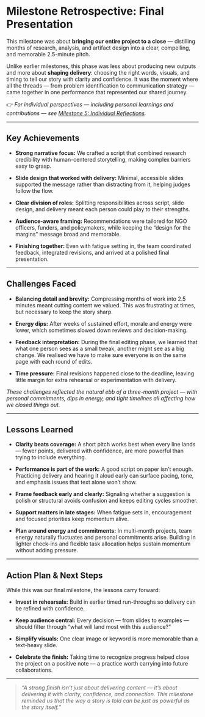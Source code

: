 # **Milestone Retrospective: Final Presentation**

This milestone was about **bringing our entire project to a close** — distilling
months of research, analysis, and artifact design into a clear, compelling, and
memorable 2.5-minute pitch.

Unlike earlier milestones, this phase was less about producing new outputs and
more about **shaping delivery**: choosing the right words, visuals, and timing
to tell our story with clarity and confidence. It was the moment where all the
threads — from problem identification to communication strategy — came together
in one performance that represented our shared journey.

👉 *For individual perspectives — including personal learnings and
contributions — see [Milestone 5: Individual Reflections](./5_final_presentation_individual_reflections.md).*

---

## **Key Achievements**

* **Strong narrative focus:** We crafted a script that combined research
  credibility with human-centered storytelling, making complex barriers easy to
  grasp.
* **Slide design that worked with delivery:** Minimal, accessible slides
  supported the message rather than distracting from it, helping judges follow
  the flow.

* **Clear division of roles:** Splitting responsibilities across script, slide
  design, and delivery meant each person could play to their strengths.
* **Audience-aware framing:** Recommendations were tailored for NGO officers,
  funders, and policymakers, while keeping the “design for the margins” message
  broad and memorable.
* **Finishing together:** Even with fatigue setting in, the team coordinated
  feedback, integrated revisions, and arrived at a polished final presentation.

---

## **Challenges Faced**

* **Balancing detail and brevity:** Compressing months of work into 2.5 minutes
  meant cutting content we valued. This was frustrating at times, but necessary
  to keep the story sharp.

* **Energy dips:** After weeks of sustained effort, morale and energy were
  lower, which sometimes slowed down reviews and decision-making.
* **Feedback interpretation:** During the final editing phase, we learned that
  what one person sees as a small tweak, another might see as a big change.
We realised we have to make sure everyone is on the same page with each round
of edits.
* **Time pressure:** Final revisions happened close to the deadline, leaving
  little margin for extra rehearsal or experimentation with delivery.

*These challenges reflected the natural ebb of a three-month project — with
personal commitments, dips in energy, and tight timelines all affecting how we
closed things out.*

---

## **Lessons Learned**

* **Clarity beats coverage:** A short pitch works best when every line lands —
  fewer points, delivered with confidence, are more powerful than trying to
  include everything.

* **Performance is part of the work:** A good script on paper isn’t enough.
  Practicing delivery and hearing it aloud early can surface pacing, tone, and
  emphasis issues that text alone won’t show.
* **Frame feedback early and clearly:** Signaling whether a suggestion is polish
  or
  structural avoids confusion and keeps editing cycles smoother.
* **Support matters in late stages:** When fatigue sets in, encouragement and
  focused priorities keep momentum alive.
* **Plan around energy and commitments:** In multi-month projects, team energy
naturally fluctuates and personal commitments arise. Building in lighter
check-ins and flexible task allocation helps sustain momentum
without adding pressure.

---

## **Action Plan & Next Steps**

While this was our final milestone, the lessons carry forward:

* **Invest in rehearsals:** Build in earlier timed run-throughs so delivery can
  be refined with confidence.

* **Keep audience central:** Every decision — from slides to examples — should
  filter through “what will land most with this audience?”
* **Simplify visuals:** One clear image or keyword is more memorable than a
  text-heavy slide.
* **Celebrate the finish:** Taking time to recognize progress helped close the
  project on a positive note — a practice worth carrying into future
  collaborations.

---

> *“A strong finish isn’t just about delivering content — it’s about delivering
> it with clarity, confidence, and connection. This milestone reminded us that
> the way a story is told can be just as powerful as the story itself.”*
